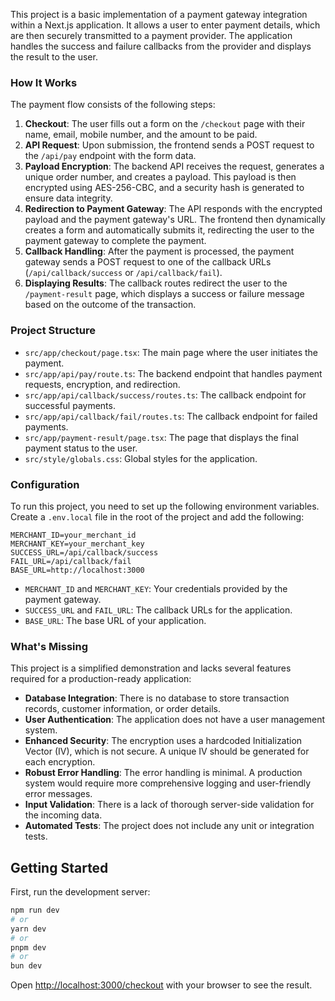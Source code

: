 This project is a basic implementation of a payment gateway integration within a Next.js application. It allows a user to enter payment details, which are then securely transmitted to a payment provider. The application handles the success and failure callbacks from the provider and displays the result to the user.

### How It Works

The payment flow consists of the following steps:

1.  **Checkout**: The user fills out a form on the `/checkout` page with their name, email, mobile number, and the amount to be paid.
2.  **API Request**: Upon submission, the frontend sends a POST request to the `/api/pay` endpoint with the form data.
3.  **Payload Encryption**: The backend API receives the request, generates a unique order number, and creates a payload. This payload is then encrypted using AES-256-CBC, and a security hash is generated to ensure data integrity.
4.  **Redirection to Payment Gateway**: The API responds with the encrypted payload and the payment gateway's URL. The frontend then dynamically creates a form and automatically submits it, redirecting the user to the payment gateway to complete the payment.
5.  **Callback Handling**: After the payment is processed, the payment gateway sends a POST request to one of the callback URLs (`/api/callback/success` or `/api/callback/fail`).
6.  **Displaying Results**: The callback routes redirect the user to the `/payment-result` page, which displays a success or failure message based on the outcome of the transaction.

### Project Structure

-   `src/app/checkout/page.tsx`: The main page where the user initiates the payment.
-   `src/app/api/pay/route.ts`: The backend endpoint that handles payment requests, encryption, and redirection.
-   `src/app/api/callback/success/routes.ts`: The callback endpoint for successful payments.
-   `src/app/api/callback/fail/routes.ts`: The callback endpoint for failed payments.
-   `src/app/payment-result/page.tsx`: The page that displays the final payment status to the user.
-   `src/style/globals.css`: Global styles for the application.

### Configuration

To run this project, you need to set up the following environment variables. Create a `.env.local` file in the root of the project and add the following:

```
MERCHANT_ID=your_merchant_id
MERCHANT_KEY=your_merchant_key
SUCCESS_URL=/api/callback/success
FAIL_URL=/api/callback/fail
BASE_URL=http://localhost:3000
```

-   `MERCHANT_ID` and `MERCHANT_KEY`: Your credentials provided by the payment gateway.
-   `SUCCESS_URL` and `FAIL_URL`: The callback URLs for the application.
-   `BASE_URL`: The base URL of your application.

### What's Missing

This project is a simplified demonstration and lacks several features required for a production-ready application:

-   **Database Integration**: There is no database to store transaction records, customer information, or order details.
-   **User Authentication**: The application does not have a user management system.
-   **Enhanced Security**: The encryption uses a hardcoded Initialization Vector (IV), which is not secure. A unique IV should be generated for each encryption.
-   **Robust Error Handling**: The error handling is minimal. A production system would require more comprehensive logging and user-friendly error messages.
-   **Input Validation**: There is a lack of thorough server-side validation for the incoming data.
-   **Automated Tests**: The project does not include any unit or integration tests.

## Getting Started

First, run the development server:

```bash
npm run dev
# or
yarn dev
# or
pnpm dev
# or
bun dev
```

Open [http://localhost:3000/checkout](http://localhost:3000/checkout) with your browser to see the result.
